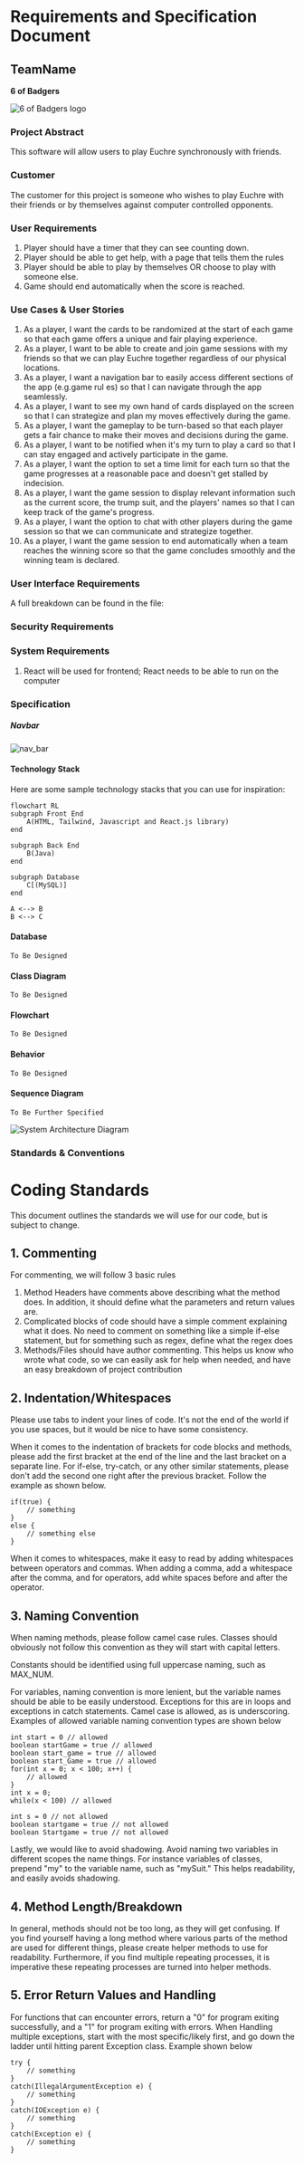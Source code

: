 # Requirements and Specification Document

## TeamName

**6 of Badgers**

![6 of Badgers logo](6ofBadgers_red.png)

### Project Abstract

<!--A one paragraph summary of what the software will do.-->
This software will allow users to play Euchre synchronously with friends.

### Customer

<!--A brief description of the customer for this software, both in general (the population who might eventually use such a system) and specifically for this document (the customer(s) who informed this document). Every project will have a customer from the CS506 instructional staff. Requirements should not be derived simply from discussion among team members. Ideally your customer should not only talk to you about requirements but also be excited later in the semester to use the system.-->
The customer for this project is someone who wishes to play Euchre with their friends or by themselves against computer controlled opponents.

### User Requirements


<!--This section lists the behavior that the users see. This information needs to be presented in a logical, organized fashion. It is most helpful if this section is organized in outline form: a bullet list of major topics (e.g., one for each kind of user, or each major piece of system functionality) each with some number of subtopics.-->

1. Player should have a timer that they can see counting down.
2. Player should be able to get help, with a page that tells them the rules
3. Player should be able to play by themselves OR choose to play with someone else.
4. Game should end automatically when the score is reached.
### Use Cases & User Stories

<!--Use cases and user stories that support the user requirements in the previous section. The use cases should be based off user stories. Every major scenario should be represented by a use case, and every use case should say something not already illustrated by the other use cases. Diagrams (such as sequence charts) are encouraged. Ask the customer what are the most important use cases to implement by the deadline. You can have a total ordering, or mark use cases with “must have,” “useful,” or “optional.” For each use case you may list one or more concrete acceptance tests (concrete scenarios that the customer will try to see if the use case is implemented).-->

1. As a player, I want the cards to be randomized at the start of each game so that each game offers a unique and fair playing experience.
2. As a player, I want to be able to create and join game sessions with my friends so that we can play Euchre together regardless of our physical locations.
3. As a player, I want a navigation bar to easily access different sections of the app (e.g.game rul es) so that I can navigate through the app seamlessly.
4. As a player, I want to see my own hand of cards displayed on the screen so that I can strategize and plan my moves effectively during the game.
5. As a player, I want the gameplay to be turn-based so that each player gets a fair chance to make their moves and decisions during the game.
6. As a player, I want to be notified when it's my turn to play a card so that I can stay engaged and actively participate in the game.
7. As a player, I want the option to set a time limit for each turn so that the game progresses at a reasonable pace and doesn't get stalled by indecision.
8. As a player, I want the game session to display relevant information such as the current score, the trump suit, and the players' names so that I can keep track of the game's progress.
9. As a player, I want the option to chat with other players during the game session so that we can communicate and strategize together.
10. As a player, I want the game session to end automatically when a team reaches the winning score so that the game concludes smoothly and the winning team is declared.
### User Interface Requirements

<!--Describes any customer user interface requirements including graphical user interface requirements as well as data exchange format requirements. This also should include necessary reporting and other forms of human readable input and output. This should focus on how the feature or product and user interact to create the desired workflow. Describing your intended interface as “easy” or “intuitive” will get you nowhere unless it is accompanied by details.-->

<!--NOTE: Please include illustrations or screenshots of what your user interface would look like -- even if they’re rough -- and interleave it with your description.-->

<!--Images can be included with `![alt_text](image_path)`-->

A full breakdown can be found in the file: 

### Security Requirements

<!--Discuss what security requirements are necessary and why. Are there privacy or confidentiality issues? Is your system vulnerable to denial-of-service attacks?-->

### System Requirements

<!--List here all of the external entities, other than users, on which your system will depend. For example, if your system inter-operates with sendmail, or if you will depend on Apache for the web server, or if you must target both Unix and Windows, list those requirements here. List also memory requirements, performance/speed requirements, data capacity requirements, if applicable.-->

1. React will be used for frontend; React needs to be able to run on the computer


### Specification

<!--A detailed specification of the system. UML, or other diagrams, such as finite automata, or other appropriate specification formalisms, are encouraged over natural language.-->

<!--Include sections, for example, illustrating the database architecture (with, for example, an ERD).-->

<!--Included below are some sample diagrams, including some example tech stack diagrams.-->

<!--You can make headings at different levels by writing `# Heading` with the number of `#` corresponding to the heading level (e.g. `## h2`).-->

##### Navbar
![nav_bar](Navbar_pictures\Screenshot_2024-02-26_151207.png)

#### Technology Stack

Here are some sample technology stacks that you can use for inspiration:

```mermaid
flowchart RL
subgraph Front End
	A(HTML, Tailwind, Javascript and React.js library)
end
	
subgraph Back End
	B(Java)
end
	
subgraph Database
	C[(MySQL)]
end

A <--> B
B <--> C
```

#### Database

```mermaid
To Be Designed
```

#### Class Diagram

```mermaid
To Be Designed
```

#### Flowchart

```mermaid
To Be Designed
```

#### Behavior

```mermaid
To Be Designed
```

#### Sequence Diagram

```mermaid
To Be Further Specified
```
![System Architecture Diagram](sys-architecture-diagram.png)

### Standards & Conventions

<!--Here you can document your coding standards and conventions. This includes decisions about naming, style guides, etc.-->
# Coding Standards

This document outlines the standards we will use for our code, but is subject to change. 

## 1. Commenting
For commenting, we will follow 3 basic rules
1. Method Headers have comments above describing what the method does. In addition, it should define what the parameters and return values are.
2. Complicated blocks of code should have a simple comment explaining what it does. No need to comment on something like a simple if-else statement, but for something such as regex, define what the regex does
3. Methods/Files should have author commenting. This helps us know who wrote what code, so we can easily ask for help when needed, and have an easy breakdown of project contribution

## 2. Indentation/Whitespaces
Please use tabs to indent your lines of code. It's not the end of the world if you use spaces, but it would be nice to have some consistency. 

When it comes to the indentation of brackets for code blocks and methods, please add the first bracket at the end of the line and the last bracket on a separate line. For if-else, try-catch, or any other similar statements, please don't add the second one right after the previous bracket. Follow the example as shown below.
```
if(true) {
    // something
}
else {
    // something else
}
```
When it comes to whitespaces, make it easy to read by adding whitespaces between operators and commas. When adding a comma, add a whitespace after the comma, and for operators, add white spaces before and after the operator. 

## 3. Naming Convention
When naming methods, please follow camel case rules. Classes should obviously not follow this convention as they will start with capital letters. 

Constants should be identified using full uppercase naming, such as MAX_NUM.

For variables, naming convention is more lenient, but the variable names should be able to be easily understood. Exceptions for this are in loops and exceptions in catch statements. Camel case is allowed, as is underscoring. Examples of allowed variable naming convention types are shown below
```
int start = 0 // allowed
boolean startGame = true // allowed
boolean start_game = true // allowed
boolean start_Game = true // allowed
for(int x = 0; x < 100; x++) {
    // allowed
}
int x = 0; 
while(x < 100) // allowed

int s = 0 // not allowed 
boolean startgame = true // not allowed
boolean Startgame = true // not allowed
```
Lastly, we would like to avoid shadowing. Avoid naming two variables in different scopes the name things. For instance variables of classes, prepend "my" to the variable name, such as "mySuit." This helps readability, and easily avoids shadowing.

## 4. Method Length/Breakdown
In general, methods should not be too long, as they will get confusing. If you find yourself having a long method where various parts of the method are used for different things, please create helper methods to use for readability. Furthermore, if you find multiple repeating processes, it is imperative these repeating processes are turned into helper methods. 

## 5. Error Return Values and Handling
For functions that can encounter errors, return a "0" for program exiting successfully, and a "1" for program exiting with errors. When Handling multiple exceptions, start with the most specific/likely first, and go down the ladder until hitting parent Exception class. Example shown below
```
try {
    // something
}
catch(IllegalArgumentException e) {
    // something 
}
catch(IOException e) {
    // something
}
catch(Exception e) {
    // something 
}
```



